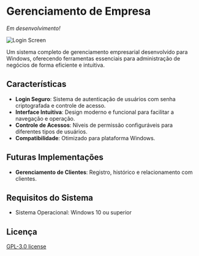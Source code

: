 # Gerenciamento de Empresa

*Em desenvolvimento!*

![Login Screen](https://i.imgur.com/kqNXG0W.png)

Um sistema completo de gerenciamento empresarial desenvolvido para Windows, oferecendo ferramentas essenciais para administração de negócios de forma eficiente e intuitiva.

## Características

- **Login Seguro**: Sistema de autenticação de usuários com senha criptografada e controle de acesso.
- **Interface Intuitiva**: Design moderno e funcional para facilitar a navegação e operação.
- **Controle de Acessos**: Níveis de permissão configuráveis para diferentes tipos de usuários.
- **Compatibilidade**: Otimizado para plataforma Windows.

## Futuras Implementações

- **Gerenciamento de Clientes**: Registro, histórico e relacionamento com clientes.

## Requisitos do Sistema

- Sistema Operacional: Windows 10 ou superior

## Licença

[GPL-3.0 license](https://github.com/rodriaum/management-dotnet?tab=GPL-3.0-1-ov-file)
